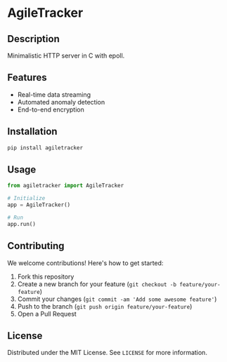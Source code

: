 # AgileTracker

## Description

Minimalistic HTTP server in C with epoll.

## Features

- Real-time data streaming
- Automated anomaly detection
- End-to-end encryption
## Installation

```bash
pip install agiletracker
```

## Usage

```python
from agiletracker import AgileTracker

# Initialize
app = AgileTracker()

# Run
app.run()
```

## Contributing

We welcome contributions! Here's how to get started:

1. Fork this repository
2. Create a new branch for your feature (`git checkout -b feature/your-feature`)
3. Commit your changes (`git commit -am 'Add some awesome feature'`)
4. Push to the branch (`git push origin feature/your-feature`)
5. Open a Pull Request

## License

Distributed under the MIT License. See `LICENSE` for more information.
